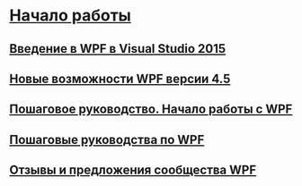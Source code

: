 # [Начало работы](index.md)
## [Введение в WPF в Visual Studio 2015](introduction-to-wpf-in-vs.md)
## [Новые возможности WPF версии 4.5](whats-new.md)
## [Пошаговое руководство. Начало работы с WPF](walkthrough-my-first-wpf-desktop-application.md)
## [Пошаговые руководства по WPF](wpf-walkthroughs.md)
## [Отзывы и предложения сообщества WPF](community-feedback.md)

